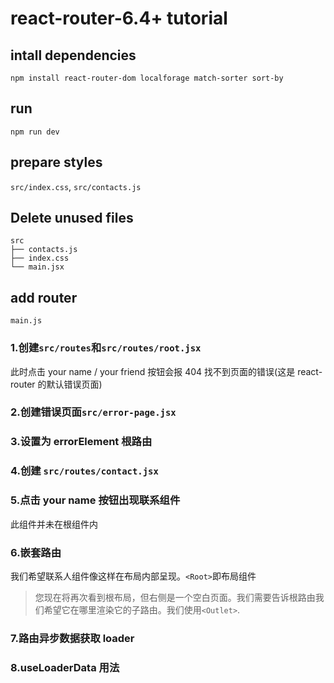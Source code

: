 # react-router-6.4+ tutorial

## intall dependencies

```
npm install react-router-dom localforage match-sorter sort-by
```

## run

```
npm run dev
```

## prepare styles

`src/index.css`, `src/contacts.js`

## Delete unused files

```
src
├── contacts.js
├── index.css
└── main.jsx
```

## add router

`main.js`

### 1.创建`src/routes`和`src/routes/root.jsx`

此时点击 your name / your friend 按钮会报 404 找不到页面的错误(这是 react-router 的默认错误页面)

### 2.创建错误页面`src/error-page.jsx`

### 3.设置<ErrorPage>为 errorElement 根路由

### 4.创建 `src/routes/contact.jsx`

### 5.点击 your name 按钮出现联系组件

此组件并未在根组件内

### 6.嵌套路由

我们希望联系人组件像这样在布局内部呈现。`<Root>`即布局组件

> 您现在将再次看到根布局，但右侧是一个空白页面。我们需要告诉根路由我们希望它在哪里渲染它的子路由。我们使用`<Outlet>`.

### 7.路由异步数据获取 loader

### 8.useLoaderData 用法
